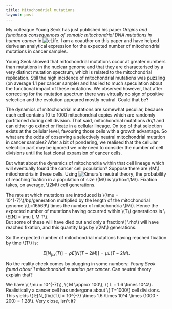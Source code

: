 ```yaml
---
title: Mitochondrial mutations
layout: post
---
```


My colleague Young Seok has just published his paper _Origins and functional consequences of somatic mitochondrial 
DNA mutations in human cancer_ in ![eLife](http://dx.doi.org/10.7554/eLife.02935). I am a coauthor on
this paper and have helped derive an analytical expression for the expected number of mitochondrial
mutations in cancer samples.

Young Seok showed that mitochondrial mutations occur at greater numbers than mutations in the nuclear genome
and that they are characterised by a very distinct mutation spectrum, which is related to the mitochondrial replication.
Still the high incidence of mitochondrial mutations was puzzling (on average 1.1 per cancer sample) and has led to much
speculation about the functional impact of these mutations. We observed however, that after correcting for the mutation spectrum
there was virtually no sign of positive selection and the evolution appeared mostly neutral. Could that be?

The dynamics of mitochondrial mutations are somewhat peculiar, because each cell contains 10 to 1000 mitochondrial
copies which are randomly partitioned during cell division. That said, mitochondrial mutations _drift_ and can either 
go extinct or fixate in a cellular lineage. On top of that selection exists at the cellular level, favouring those cells
with a growth advantage. So what are the odds of observing a selectively neutral mitochondrial mutation in cancer samples?
After a bit of pondering, we realised that the cellular selection part may be ignored we only need to consider the number of 
cell divisions until the last clonal expansion of cancer cells. 

But what about the dynamics of mitochondria within that cell lineage which will eventually found the cancer cell population? 
Suppose there are \\(M\\)  mitochondria in these cells. Using ![Kimura's neutral theory](http://en.wikipedia.org/wiki/Neutral_theory_of_molecular_evolution), the probability of reaching fixation in a population of size 
\\(M\\) is \\(\rho=1/M\\).  Fixation takes, on average, \\(2M\\) cell generations.

The rate at which mutations are introduced is \\(\mu = 10^{-7}\\)/bp/generation multiplied by the length of the mitochondrial genome \\(L=16569\\) times 
the number of mitochondria \\(M\\).  Hence the expected number of mutations having occurred within \\(T\\) generations is \\(E[N] = \mu L M T\\).  
But some of these will have died out and only a fraction\\( \rho\\) will have reached fixation, and this quantity lags by \\(2M\\) generations. 

So the expected number of mitochondrial mutations having reached fixation by time \\(T\\) is:

$$E[N_{fix}(T)] =  \rho E[N(T-2M)] = \mu L (T - 2M).$$

No the reality check comes by plugging in some numbers: _Young Seok found about 1 mitochondrial mutation per cancer_. Can neutral theory explain that?

We have \\( \mu = 10^{-7}\\), \\( M \approx 100\\), \\( L = 1.6 \times 10^4\\).  Realistically a cancer cell has undergone about \\( T=1000\\) cell divisions. 
This yields \\( E[N_{fix}(T)] = 10^{-7} \times 1.6 \times 10^4 \times (1000 - 200) = 1.28\\).  Very close, isn't it?